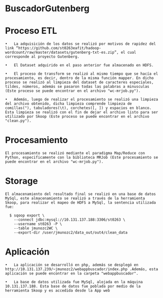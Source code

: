 # BuscadorGutenberg

  # Proceso ETL

    •	La adquisición de los datos se realizó por motivos de rapidez del link “https://github.com/st0263eafit/hadoop-wordcount/raw/master/datasets/gutenberg-txt-es.zip”, el cual corresponde al proyecto Gutenberg.

    •	El Dataset adquirido en el paso anterior fue almacenado en HDFS.

    •	El proceso de transform se realizó al mismo tiempo que se hacía el procesamiento, es decir, dentro de la misma función mapper. En dicho proceso se realizó al limpieza del dataset de caracteres especiales, tildes, números, además se pasaron todas las palabras a minusculas (Este proceso se puede encontrar en el archivo "wc-mrjob.py").
    
    •	Además, luego de realizar el procesamiento se realizó una limpieza del archivo obtenido, dicha limpieza comprende limpieza de comillas("), tabuladores(\t), corchetes([, ]) y espacios en blanco. Esta limpieza se realizó con el fin de dejar el archivo listo para ser utilizado por Skoop (Este proceso se puede encontrar en el archivo "clean.py").

  # Procesamiento

    El procesamiento se realizó mediante el paradigma Map/Reduce con Python, especificamente con la biblioteca MRJob (Este procesamiento se puede encontrar en el archivo "wc-mrjob.py").
    
  # Storage

    El almacenamiento del resultado final se realizó en una base de datos MySql, este almacenamiento se realizó a través de la herramienta Skoop, para realizar el mapeo de HDFS a MySql, la sentencia utilizada fue:
    
      $ sqoop export \
        --connect jdbc:mysql://10.131.137.188:3306/st0263 \
        --username st0263 -P \
        --table jmunozc2WC \
        --export-dir /user/jmunozc2/data_out/out4/clean_data

  # Aplicación

    •	La aplicación se desarrolló en php, además se desplegó en http://10.131.137.239/~jmunozc2/webappbuscador/index.php .Además, esta aplicación se puede encontrar en la carpeta "webappbuscador".

    •	La base de datos utilizada fue MySql, alojada en la máquina 10.131.137.188. Esta base de datos fue poblada por medio de la herramienta Skoop y es accedida desde la App web
